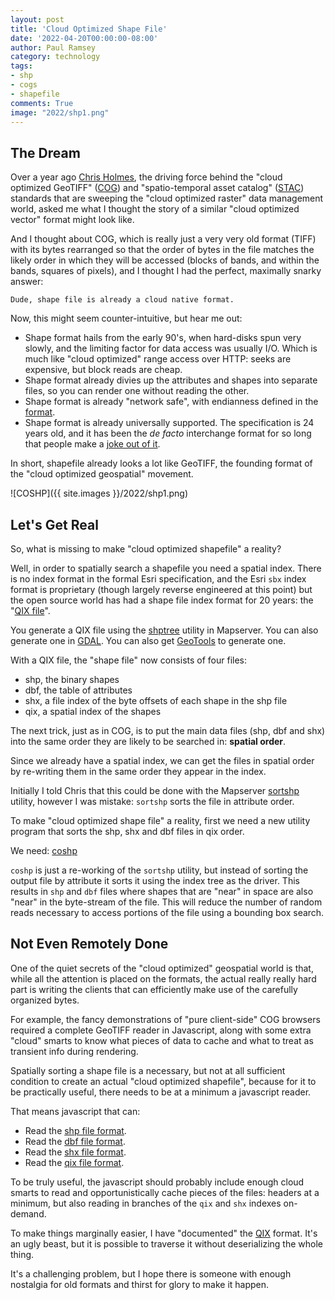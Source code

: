 ```yaml
---
layout: post
title: 'Cloud Optimized Shape File'
date: '2022-04-20T00:00:00-08:00'
author: Paul Ramsey
category: technology
tags:
- shp
- cogs
- shapefile
comments: True
image: "2022/shp1.png"
---
```


## The Dream

Over a year ago [Chris Holmes](https://twitter.com/opencholmes), the driving force behind the "cloud optimized GeoTIFF" ([COG](https://www.cogeo.org/)) and "spatio-temporal asset catalog" ([STAC](https://stacspec.org/)) standards that are sweeping the "cloud optimized raster" data management world, asked me what I thought the story of a similar "cloud optimized vector" format might look like.

And I thought about COG, which is really just a very very old format (TIFF) with its bytes rearranged so that the order of bytes in the file matches the likely order in which they will be accessed (blocks of bands, and within the bands, squares of pixels), and I thought I had the perfect, maximally snarky answer:

    Dude, shape file is already a cloud native format.

Now, this might seem counter-intuitive, but hear me out:

* Shape format hails from the early 90's, when hard-disks spun very slowly, and the limiting factor for data access was usually I/O. Which is much like "cloud optimized" range access over HTTP: seeks are expensive, but block reads are cheap.
* Shape format already divies up the attributes and shapes into separate files, so you can render one without reading the other.
* Shape format is already "network safe", with endianness defined in the [format](https://support.esri.com/en/white-paper/279).
* Shape format is already universally supported. The specification is 24 years old, and it has been the *de facto* interchange format for so long that people make a [joke out of it](https://twitter.com/shapefiIe).

In short, shapefile already looks a lot like GeoTIFF, the founding format of the "cloud optimized geospatial" movement.

![COSHP]({{ site.images }}/2022/shp1.png)


## Let's Get Real

So, what is missing to make "cloud optimized shapefile" a reality?

Well, in order to spatially search a shapefile you need a spatial index. There is no index format in the formal Esri specification, and the Esri `sbx` index format is proprietary (though largely reverse engineered at this point) but the open source world has had a shape file index format for 20 years: the "[QIX file](https://mapserver.gis.umn.edu/it/utilities/shptree.html)". 

You generate a QIX file using the [shptree](https://mapserver.gis.umn.edu/it/utilities/shptree.html) utility in Mapserver. You can also generate one in [GDAL](https://gdal.org/drivers/vector/shapefile.html#layer-creation-options). You can also get [GeoTools](https://docs.geotools.org/maintenance/userguide/library/data/shape.html) to generate one.

With a QIX file, the "shape file" now consists of four files:

* shp, the binary shapes
* dbf, the table of attributes
* shx, a file index of the byte offsets of each shape in the shp file
* qix, a spatial index of the shapes

The next trick, just as in COG, is to put the main data files (shp, dbf and shx) into the same order they are likely to be searched in: **spatial order**.

Since we already have a spatial index, we can get the files in spatial order by re-writing them in the same order they appear in the index.

Initially I told Chris that this could be done with the Mapserver [sortshp](https://mapserver.org/utilities/sortshp.html) utility, however I was mistake: `sortshp` sorts the file in attribute order.

To make "cloud optimized shape file" a reality, first we need a new utility program that sorts the shp, shx and dbf files in qix order. 

We need: [coshp](https://github.com/MapServer/MapServer/pull/6518)

`coshp` is just a re-working of the `sortshp` utility, but instead of sorting the output file by attribute it sorts it using the index tree as the driver. This results in `shp` and `dbf` files where shapes that are "near" in space are also "near" in the byte-stream of the file. This will reduce the number of random reads necessary to access portions of the file using a bounding box search.

## Not Even Remotely Done

One of the quiet secrets of the "cloud optimized" geospatial world is that, while all the attention is placed on the formats, the actual really really hard part is writing the clients that can efficiently make use of the carefully organized bytes.

For example, the fancy demonstrations of "pure client-side" COG browsers required a complete GeoTIFF reader in Javascript, along with some extra "cloud" smarts to know what pieces of data to cache and what to treat as transient info during rendering. 

Spatially sorting a shape file is a necessary, but not at all sufficient condition to create an actual "cloud optimized shapefile", because for it to be practically useful, there needs to be at a minimum a javascript reader. 

That means javascript that can:

* Read the [shp file format](https://support.esri.com/en/white-paper/279).
* Read the [dbf file format](https://www.dbf2002.com/dbf-file-format.html).
* Read the [shx file format](https://support.esri.com/en/white-paper/279).
* Read the [qix file format](https://github.com/pramsey/mapserver/blob/main-coshp/coshp.md).

To be truly useful, the javascript should probably include enough cloud smarts to read and opportunistically cache pieces of the files: headers at a minimum, but also reading in branches of the `qix` and `shx` indexes on-demand.

To make things marginally easier, I have "documented" the [QIX](https://github.com/pramsey/mapserver/blob/main-coshp/coshp.md) format. It's an ugly beast, but it is possible to traverse it without deserializing the whole thing.

It's a challenging problem, but I hope there is someone with enough nostalgia for old formats and thirst for glory to make it happen. 

